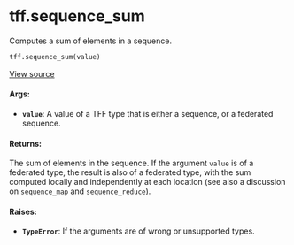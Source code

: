 <div itemscope itemtype="http://developers.google.com/ReferenceObject">
<meta itemprop="name" content="tff.sequence_sum" />
<meta itemprop="path" content="Stable" />
</div>

# tff.sequence_sum

Computes a sum of elements in a sequence.

```python
tff.sequence_sum(value)
```

<a target="_blank" href=http://github.com/tensorflow/federated/tree/master/tensorflow_federated/python/core/api/intrinsics.py>View
source</a>

<!-- Placeholder for "Used in" -->

#### Args:

*   <b>`value`</b>: A value of a TFF type that is either a sequence, or a
    federated sequence.

#### Returns:

The sum of elements in the sequence. If the argument `value` is of a federated
type, the result is also of a federated type, with the sum computed locally and
independently at each location (see also a discussion on `sequence_map` and
`sequence_reduce`).

#### Raises:

*   <b>`TypeError`</b>: If the arguments are of wrong or unsupported types.

